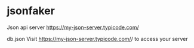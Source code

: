# jsonfaker
Json api server
https://my-json-server.typicode.com/

db.json
Visit https://my-json-server.typicode.com/<your-username>/<your-repo> to access your server
